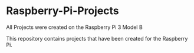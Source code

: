 # Raspberry-Pi-Projects

All Projects were created on the Raspberry Pi 3 Model B

This repository contains projects that have been created for the Raspberry Pi.

